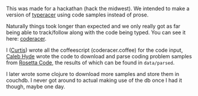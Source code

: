 This was made for a hackathan (hack the midwest).  We intended to make a version of [typeracer](http://play.typeracer.com/) using code samples instead of prose. 

Naturally things took longer than expected and we only really got as far being able to track/follow along with the code being typed.  You can see it here: [coderacer](http://coderacer.curtis.io).  

I ([Curtis](http://curtis.io)) wrote all the coffeescript (coderacer.coffee) for the code input, [Caleb Hyde](https://twitter.com/Hedonistica) wrote the code to download and parse coding problem samples from [Rosetta Code](http://rosettacode.org/wiki/Rosetta_Code), the results of which can be found in `data/parsed`.

I later wrote some clojure to download more samples and store them in couchdb.  I never got around to actual making use of the db once I had it though, maybe one day.
